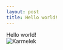 ```yaml
---
layout: post
title: Hello world!
---
```

Hello world!<br>
<img src="https://karmelekapi.mily.smallhost.pl/random" alt="Karmelek" class="rounded-box">